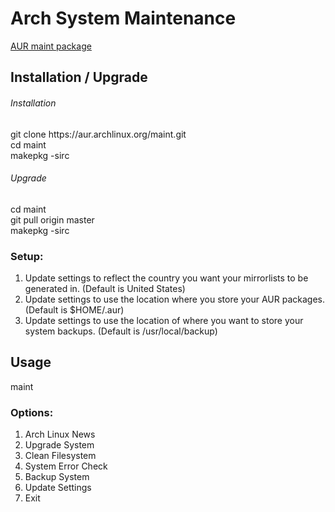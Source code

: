# Arch System Maintenance
[AUR maint package](https://aur.archlinux.org/packages/maint/)

## Installation / Upgrade
###### Installation
git clone https://<span></span>aur.archlinux.org/maint.git <br />
cd maint <br />
makepkg -sirc

###### Upgrade
cd maint <br />
git pull origin master <br />
makepkg -sirc

### Setup:
1. Update settings to reflect the country you want your mirrorlists to be generated in. (Default is United States)
2. Update settings to use the location where you store your AUR packages. (Default is $HOME/.aur)
3. Update settings to use the location of where you want to store your system backups. (Default is /usr/local/backup)

## Usage
maint

### Options:
1. Arch Linux News
2. Upgrade System
3. Clean Filesystem
4. System Error Check
5. Backup System
6. Update Settings
7. Exit
